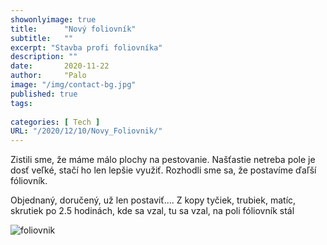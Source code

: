 ```yaml
---
showonlyimage: true
title:      "Nový foliovník"
subtitle:   ""
excerpt: "Stavba profi foliovníka"
description: ""
date:       2020-11-22
author:     "Palo
image: "/img/contact-bg.jpg"
published: true 
tags:
    
categories: [ Tech ]
URL: "/2020/12/10/Novy_Foliovnik/"
---
```


Zistili sme, že máme málo plochy na pestovanie. Našťastie netreba pole je dosť veľké, stačí ho len lepšie využiť. Rozhodli sme sa, že postavíme ďaľší fóliovník.

Objednaný, doručený, už len postaviť.... Z kopy tyčiek, trubiek, matíc, skrutiek po 2.5 hodinách, kde sa vzal, tu sa vzal, na poli fóliovník stál


![foliovnik](/img/foliak3-konstrukcia.jpg)


